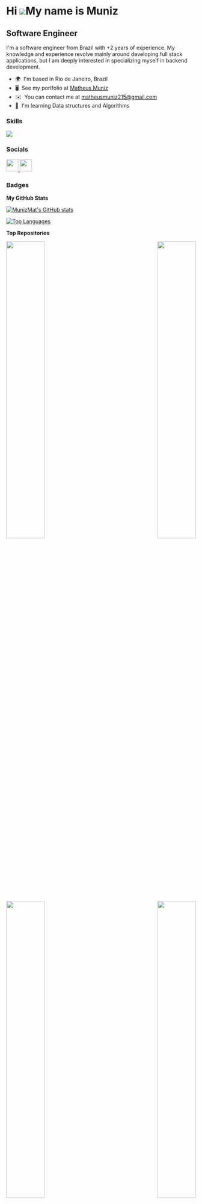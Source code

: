 Hi ![](https://user-images.githubusercontent.com/18350557/176309783-0785949b-9127-417c-8b55-ab5a4333674e.gif)My name is Muniz
=============================================================================================================================

Software Engineer
-----------------

I'm a software engineer from Brazil with +2 years of experience. My knowledge and experience revolve mainly around developing full stack applications, but I am deeply interested in specializing myself in backend development.

* 🌍  I'm based in Rio de Janeiro, Brazil
* 🖥️  See my portfolio at [Matheus Muniz](http://matheusmuniz.dev.br)
* ✉️  You can contact me at [matheusmuniz215@gmail.com](mailto:matheusmuniz215@gmail.com)
* 🧠  I'm learning Data structures and Algorithms

### Skills
<p align="left">
  <a href="https://skillicons.dev">
    <img src="https://skillicons.dev/icons?i=ts,js,nodejs,java,aws,nextjs,react,graphql,postgresql,mysql,apollo,docker,mongodb,bash,dynamodb,express,git,github,githubactions,html,jest" />
  </a>
</p>


### Socials

<p align="left"> <a href="https://www.github.com/MunizMat" target="_blank" rel="noreferrer"> <picture> <source media="(prefers-color-scheme: dark)" srcset="https://raw.githubusercontent.com/danielcranney/readme-generator/main/public/icons/socials/github-dark.svg" /> <source media="(prefers-color-scheme: light)" srcset="https://raw.githubusercontent.com/danielcranney/readme-generator/main/public/icons/socials/github.svg" /> <img src="https://raw.githubusercontent.com/danielcranney/readme-generator/main/public/icons/socials/github.svg" width="32" height="32" /> </picture> </a> <a href="https://www.linkedin.com/in/matheusfolymuniz" target="_blank" rel="noreferrer"> <picture> <source media="(prefers-color-scheme: dark)" srcset="https://raw.githubusercontent.com/danielcranney/readme-generator/main/public/icons/socials/linkedin-dark.svg" /> <source media="(prefers-color-scheme: light)" srcset="https://raw.githubusercontent.com/danielcranney/readme-generator/main/public/icons/socials/linkedin.svg" /> <img src="https://raw.githubusercontent.com/danielcranney/readme-generator/main/public/icons/socials/linkedin.svg" width="32" height="32" /> </picture> </a></p>

### Badges

<b>My GitHub Stats</b>

<a href="http://www.github.com/MunizMat"><img src="https://github-readme-stats.vercel.app/api?username=MunizMat&show_icons=true&hide=&count_private=true&title_color=0891b2&text_color=ffffff&icon_color=0891b2&bg_color=1c1917&hide_border=true&show_icons=true" alt="MunizMat's GitHub stats" /></a>

<a href="https://github.com/MunizMat" align="left"><img src="https://github-readme-stats.vercel.app/api/top-langs/?username=MunizMat&langs_count=10&title_color=0891b2&text_color=ffffff&icon_color=0891b2&bg_color=1c1917&hide_border=true&locale=en&custom_title=Top%20%Languages" alt="Top Languages" /></a>

<b>Top Repositories</b>

<div width="100%" align="center"><a href="https://github.com/MunizMat/backend-challenges" align="left"><img align="left" width="45%" src="https://github-readme-stats.vercel.app/api/pin/?username=MunizMat&repo=backend-challenges&title_color=0891b2&text_color=ffffff&icon_color=0891b2&bg_color=1c1917&hide_border=true&locale=en" /></a><a href="https://github.com/MunizMat/ResumeRefine" align="right"><img align="right" width="45%" src="https://github-readme-stats.vercel.app/api/pin/?username=MunizMat&repo=ResumeRefine&title_color=0891b2&text_color=ffffff&icon_color=0891b2&bg_color=1c1917&hide_border=true&locale=en" /></a></div><br /><br /><br /><br /><br /><br /><br />


<div width="100%" align="center"><a href="https://github.com/MunizMat/ForexPro" align="left"><img align="left" width="45%" src="https://github-readme-stats.vercel.app/api/pin/?username=MunizMat&repo=ForexPro&title_color=0891b2&text_color=ffffff&icon_color=0891b2&bg_color=1c1917&hide_border=true&locale=en" /></a><a href="https://github.com/MunizMat/tech-memo" align="right"><img align="right" width="45%" src="https://github-readme-stats.vercel.app/api/pin/?username=MunizMat&repo=tech-memo&title_color=0891b2&text_color=ffffff&icon_color=0891b2&bg_color=1c1917&hide_border=true&locale=en" /></a></div>
